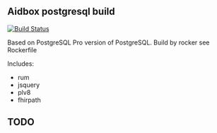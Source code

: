 ## Aidbox postgresql build

[![Build Status](https://travis-ci.org/Aidbox/aidboxdb.svg?branch=master)](https://travis-ci.org/Aidbox/aidboxdb)

Based on PostgreSQL Pro version of PostgreSQL.
Build by rocker see Rockerfile


Includes:

* rum
* jsquery
* plv8
* fhirpath

## TODO
